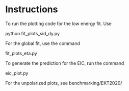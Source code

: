 # Instructions

To run the plotting code for the low energy fit. Use

python fit_plots_sid_dy.py

For the global fit, use the command

fit_plots_eta.py

To generate the prediction for the EIC, run the command

eic_plot.py

For the unpolarized plots, see benchmarking/EKT2020/
